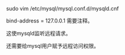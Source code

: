 sudo vim /etc/mysql/mysql.conf.d/mysqld.cnf

bind-address = 127.0.0.1 需要注释。

这使mysqld监听远程请求。

还需要给mysql用户赋予远程访问权限。